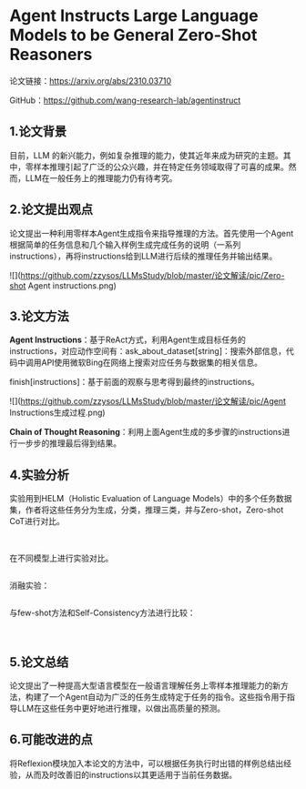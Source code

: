 # **Agent Instructs Large Language Models to be General Zero-Shot Reasoners** 

论文链接：https://arxiv.org/abs/2310.03710

GitHub：https://github.com/wang-research-lab/agentinstruct

## 1.论文背景

目前，LLM 的新兴能力，例如复杂推理的能力，使其近年来成为研究的主题。其中，零样本推理引起了广泛的公众兴趣，并在特定任务领域取得了可喜的成果。然而，LLM在一般任务上的推理能力仍有待考究。

##  2.论文提出观点

论文提出一种利用零样本Agent生成指令来指导推理的方法。首先使用一个Agent根据简单的任务信息和几个输入样例生成完成任务的说明（一系列instructions），再将instructions给到LLM进行后续的推理任务并输出结果。

![](https://github.com/zzysos/LLMsStudy/blob/master/论文解读/pic/Zero-shot Agent instructions.png)

## 3.论文方法

**Agent Instructions**：基于ReAct方式，利用Agent生成目标任务的instructions，对应动作空间有：ask_about_dataset[string]：搜索外部信息，代码中调用API使用微软Bing在网络上搜索对应任务与数据集的相关信息。

finish[instructions]：基于前面的观察与思考得到最终的instructions。

![](https://github.com/zzysos/LLMsStudy/blob/master/论文解读/pic/Agent Instructions生成过程.png)

**Chain of Thought Reasoning**：利用上面Agent生成的多步骤的instructions进行一步步的推理最后得到结果。

## 4.实验分析

实验用到HELM（Holistic Evaluation of Language Models）中的多个任务数据集，作者将这些任务分为生成，分类，推理三类，并与Zero-shot，Zero-shot CoT进行对比。

![]()     ![]()

在不同模型上进行实验对比。

![]()

消融实验：

![]()

与few-shot方法和Self-Consistency方法进行比较：

![]()     ![]()

## 5.论文总结

论文提出了一种提高大型语言模型在一般语言理解任务上零样本推理能力的新方法，构建了一个Agent自动为广泛的任务生成特定于任务的指令。这些指令用于指导LLM在这些任务中更好地进行推理，以做出高质量的预测。

## 6.可能改进的点

将Reflexion模块加入本论文的方法中，可以根据任务执行时出错的样例总结出经验，从而及时改善旧的instructions以其更适用于当前任务数据。